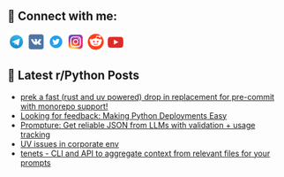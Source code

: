 ## 🔎 Connect with me:
[<img src="https://github.com/bullbesh/bullbesh/blob/main/images/Telegram.png" width="32" height="32" />](https://t.me/bullbesh)
[<img src="https://github.com/bullbesh/bullbesh/blob/main/images/VK.png" width="32" height="32" />](https://vk.com/bullbesh)
[<img src="https://github.com/bullbesh/bullbesh/blob/main/images/Twitter.png" width="32" height="32" />](https://twitter.com/bullbesh1)
[<img src="https://github.com/bullbesh/bullbesh/blob/main/images/Instagram.png" width="32" height="32" />](https://www.instagram.com/bullbesh)
[<img src="https://github.com/bullbesh/bullbesh/blob/main/images/Reddit.png" width="32" height="32" />](https://www.reddit.com/user/bullbesh)
[<img src="https://github.com/bullbesh/bullbesh/blob/main/images/YouTube.png" width="32" height="32" />](https://www.youtube.com/channel/UCtfjRs6uzgq5mfm8S06WTcg)

## 📕 Latest r/Python Posts
<!-- BLOG-POST-LIST:START -->
- [prek a fast &lpar;rust and uv powered&rpar; drop in replacement for pre-commit with monorepo support!](https://www.reddit.com/r/Python/comments/1nkc512/prek_a_fast_rust_and_uv_powered_drop_in/)
- [Looking for feedback: Making Python Deployments Easy](https://www.reddit.com/r/Python/comments/1nk9v3h/looking_for_feedback_making_python_deployments/)
- [Prompture: Get reliable JSON from LLMs with validation + usage tracking](https://www.reddit.com/r/Python/comments/1nk7bet/prompture_get_reliable_json_from_llms_with/)
- [UV issues in corporate env](https://www.reddit.com/r/Python/comments/1nk6vma/uv_issues_in_corporate_env/)
- [tenets - CLI and API to aggregate context from relevant files for your prompts](https://www.reddit.com/r/Python/comments/1nk1urz/tenets_cli_and_api_to_aggregate_context_from/)
<!-- BLOG-POST-LIST:END -->
